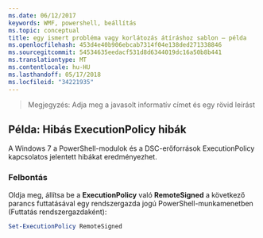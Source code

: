 ```yaml
---
ms.date: 06/12/2017
keywords: WMF, powershell, beállítás
ms.topic: conceptual
title: egy ismert probléma vagy korlátozás átíráshoz sablon – példa
ms.openlocfilehash: 453d4e40b906ebcab7314f04e138ded271338846
ms.sourcegitcommit: 54534635eedacf531d8d6344019dc16a50b8b441
ms.translationtype: MT
ms.contentlocale: hu-HU
ms.lasthandoff: 05/17/2018
ms.locfileid: "34221935"
---
```

>Megjegyzés: Adja meg a javasolt informatív címet és egy rövid leírást

## <a name="example-erroneous-executionpolicy-errors"></a>Példa: Hibás ExecutionPolicy hibák ##
A Windows 7 a PowerShell-modulok és a DSC-erőforrások ExecutionPolicy kapcsolatos jelentett hibákat eredményezhet.

### <a name="resolution"></a>Felbontás

Oldja meg, állítsa be a **ExecutionPolicy** való **RemoteSigned** a következő parancs futtatásával egy rendszergazda jogú PowerShell-munkamenetben (Futtatás rendszergazdaként):

```powershell
Set-ExecutionPolicy RemoteSigned
```
